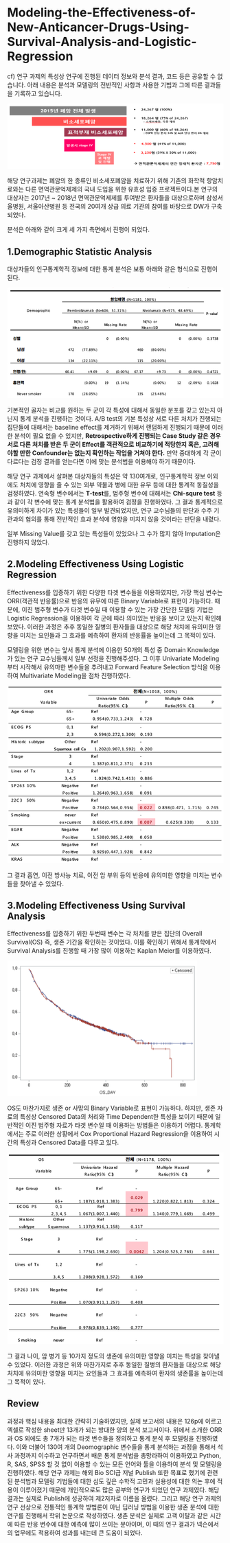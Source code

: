 # Modeling-the-Effectiveness-of-New-Anticancer-Drugs-Using-Survival-Analysis-and-Logistic-Regression

cf) 연구 과제의 특성상 연구에 진행된 데이터 정보와 분석 결과, 코드 등은 공유할 수 없습니다. 아래 내용은 분석과 모델링의 전반적인 사항과 사용한 기법과 그에 따른 결과들을 기록하고 있습니다.
 
![khd logo](https://github.com/gunlyungyou/Modeling-the-Effectiveness-of-New-Anticancer-Drugs-Using-Survival-Analysis-and-Logistic-Regression/blob/main/imgs/1.png)

해당 연구과제는 폐암의 한 종류인 비소세포폐암을 치료하기 위해 기존의 화학적 항암치료와는 다른 면역관문억제제의 국내 도입을 위한 유효성 입증 프로젝트이다.본 연구의 대상자는 2017년 ~ 2018년 면역관문억제제를 투여받은 환자들을 대상으로하며 삼성서울병원, 서울아산병원 등 전국의 20여개 상급 의료 기관의 참여를 바탕으로 DW가 구축 되었다.

분석은 아래와 같이 크게 세 가지 측면에서 진행이 되었다.

## 1.Demographic Statistic Analysis

대상자들의 인구통계학적 정보에 대한 통계 분석은 보통 아래와 같은 형식으로 진행이 된다.

![khd logo](https://github.com/gunlyungyou/Modeling-the-Effectiveness-of-New-Anticancer-Drugs-Using-Survival-Analysis-and-Logistic-Regression/blob/main/imgs/2.png)

기본적인 골자는 비교를 원하는 두 군이 각 특성에 대해서 동일한 분포를 갖고 있는지 아닌지 통계 분석을 진행하는 것이다.
A/B test의 기본 특성상 서로 다른 처치가 진행되는 집단들에 대해서는 baseline effect를 제거하기 위해서 랜덤하게 진행되기 때문에 이러한 분석이 필요 없을 수 있지만,
**Retrospective하게 진행되는 Case Study 같은 경우 서로 다른 처치를 받은 두 군이 Effect를 객관적으로 비교하기에 적당한지 혹은, 고려해야할 만한 Confounder는 없는지 확인하는 작업을 거쳐야 한다.** 만약 중대하게 각 군이 다르다는 검정 결과를 얻는다면 이에 맞는 분석법을 이용해야 하기 때문이다.

해당 연구 과제에서 살펴본 대상자들의 특성은 약 130여개로, 인구통계학적 정보 이외에도 처치에 영향을 줄 수 있는 외부 약물과 병에 대한 유무 등에 대한 통계적 동질성을 검정하였다.
연속형 변수에서는 **T-test**를, 범주형 변수에 대해서는 **Chi-squre test** 등과 같이 각 변수에 맞는 통계 분석법을 활용하여 검정을 진행하였다. 그 결과 통계적으로 유의미하게 차이가 있는 특성들이 일부 발견되었지만, 연구 교수님들의 판단과 수주 기관과의 협의를 통해 전반적인 효과 분석에 영향을 미치지 않을 것이라는 판단을 내렸다.

일부 Missing Value를 갖고 있는 특성들이 있었으나 그 수가 많지 않아 Imputation은 진행하지 않았다.

## 2.Modeling Effectiveness Using Logistic Regression

Effectiveness를 입증하기 위한 다양한 타겟 변수들을 이용하였지만, 가장 핵심 변수는 ORR(객관적 반응률)으로 반응의 유무에 따른 Binary Variable로 표현이 가능하다. 때문에, 이진 범주형 변수가 타겟 변수일 때 이용할 수 있는 가장 간단한 모델링 기법은 Logistic Regression을 이용하여 각 군에 따라 의미있는 반응을 보이고 있는지 확인해 보았다. 이러한 과정은 추후 동일한 질병의 환자들을 대상으로 해당 처치에 유의미한 영향을 미치는 요인들과 그 효과를 예측하여 환자의 반응률을 높이는데 그 목적이 있다.

모델링을 위한 변수는 앞서 통계 분석에 이용한 50개의 특성 중 Domain Knowledge가 있는 연구 교수님들께서 일부 선정을 진행해주셨다. 그 이후 Univariate Modeling 부터 시작해서 유의마한 변수들을 추려내고 Forward Feature Selection 방식을 이용하여 Multivariate Modeling을 점차 진행하였다.

![khd logo](https://github.com/gunlyungyou/Modeling-the-Effectiveness-of-New-Anticancer-Drugs-Using-Survival-Analysis-and-Logistic-Regression/blob/main/imgs/3.png)

그 결과 흡연, 이전 방사능 치료, 이전 암 부위 등의 반응에 유의미한 영향을 미치는 변수들을 찾아낼 수 있었다.

## 3.Modeling Effectiveness Using Survival Analysis

Effectiveness를 입증하기 위한 두번때 변수는 각 처치를 받은 집단의 Overall Survival(OS) 즉, 생존 기간을 확인하는 것이었다. 이를 확인하기 위해서 통계학에서 Survival Analysis를 진행할 때 가장 많이 이용하는 Kaplan Meier를 이용하였다.

![khd logo](https://github.com/gunlyungyou/Modeling-the-Effectiveness-of-New-Anticancer-Drugs-Using-Survival-Analysis-and-Logistic-Regression/blob/main/imgs/4.png)

OS도 마찬가지로 생존 or 사망의 Binary Variable로 표현이 가능하다. 하지만, 생존 자료의 특성상 Censored Data의 처리와 Time Dependent한 특성을 보이기 때문에 일반적인 이진 범주형 자료가 타겟 변수일 때 이용하는 방법들은 이용하기 어렵다. 통계학에서는 주로 이러한 상황에서 Cox Proportional Hazard Regression을 이용하여 시간의 특성과 Censored Data를 다루고 있다.

![khd logo](https://github.com/gunlyungyou/Modeling-the-Effectiveness-of-New-Anticancer-Drugs-Using-Survival-Analysis-and-Logistic-Regression/blob/main/imgs/5.png)

그 결과 나이, 암 병기 등 10가지 정도의 생존에 유의미한 영향을 미치는 특성을 찾아낼 수 있었다.
이러한 과정은 위와 마찬가지로 추후 동일한 질병의 환자들을 대상으로 해당 처치에 유의미한 영향을 미치는 요인들과 그 효과를 예측하여 환자의 생존률을 높이는데 그 목적이 있다.


## Review

과정과 핵심 내용을 최대한 간략히 기술하였지만, 실제 보고서의 내용은 126p에 이르고 엑셀로 작성한 sheet만 13개가 되는 방대한 양의 분석 보고서이다. 위에서 소개한 ORR과 OS 외에도 총 7개가 되는 타겟 변수들을 정의하고 통계 분석 후 모델링을 진행하였다. 이와 더불어 130여 개의 Deomographic 변수들을 통계 분석하는 과정을 통해서 석사 과정까지 이수하고 연구하면서 배운 통계 분석법을 총망라하여 이용하였고 Python, R, SAS, SPSS 할 것 없이 이용할 수 있는 모든 언어와 툴을 이용하여 분석 및 모델링을 진행하였다. 해당 연구 과제는 해외 Bio SCI급 저널 Publish 또한 목표로 했기에 관련된 분석법과 모델링 기법들에 대한 심도 깊은 수학적 고민과 실용성에 대한 의논 후에 적용이 이루어졌기 때문에 개인적으로도 많은 공부와 연구가 되었던 연구 과제였다. 해당 결과는 실제로 Publish에 성공하여 제2저자로 이름을 올렸다. 그리고 해당 연구 과제의 연구 선상으로 전통적인 통계학 방법론이 아닌 딥러닝 방법을 이용한 생존 분석에 대한 연구를 진행해서 학위 논문으로 작성하였다. 생존 분석은 실제로 고객 이탈과 같은 시간에 따른 반응 변수에 대한 예측에 많이 쓰이는 분야이며, 이 때의 연구 결과가 넥슨에서의 업무에도 적용하여 성과를 내는데 큰 도움이 되었다.
